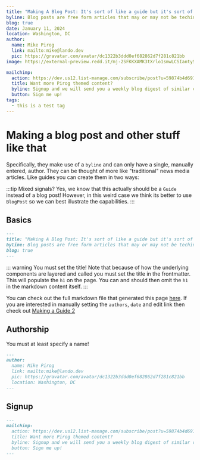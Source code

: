 ```yaml
---
title: "Making A Blog Post: It's sort of like a guide but it's sort of not like a guide"
byline: Blog posts are free form articles that may or may not be techincal in nature. They differ slightly from guides primarily in their presentation and authorship.
blog: true
date: January 11, 2024
location: Washington, DC
author:
  name: Mike Pirog
  link: mailto:mike@lando.dev
  pic: https://gravatar.com/avatar/dc1322b3ddd0ef682862d7f281c821bb
image: https://external-preview.redd.it/mj-2SFKKXAMK3tXrlo1smwLCSIantySqxSgfgMoJH2U.jpg?width=640&crop=smart&auto=webp&s=4f983b744fba16877e80218131a917b92904af26

mailchimp:
  action: https://dev.us12.list-manage.com/subscribe/post?u=59874b4d6910fa65e724a4648&amp;id=613837077f
  title: Want more Pirog themed content?
  byline: Signup and we will send you a weekly blog digest of similar content to keep you satiated.
  button: Sign me up!
tags:
  - this is a test tag
---
```


# Making a blog post and other stuff like that

Specifically, they make use of a `byline` and can only have a single, manually entered, author. They can be thought of more like "traditional" news media articles. Like guides you can create them in two ways:

:::tip Mixed signals?
Yes, we know that this actually should be a `Guide` instead of a blog post! However, in this weird case we think its better to use `BlogPost` so we can best illustrate the capabilities.
:::

## Basics

```md
---
title: "Making A Blog Post: It's sort of like a guide but it's sort of not like a guide"
byline: Blog posts are free form articles that may or may not be techincal in nature. They differ slightly from guides primarily in their presentation and authorship.
blog: true
---
```

::: warning You must set the title!
Note that because of how the underlying components are layered and called you must set the title in the frontmatter. This will populate the `h1` on the page. You can and should then omit the `h1` in the markdown content itself.
:::

You can check out the full markdown file that generated this page [here](https://github.com/lando/vuepress-theme-default-plus/blob/main/docs/making-a-guide.html). If you are interested in manually setting the `authors`, `date` and edit link then check out [Making a Guide 2](./making-a-guide-2.html)

## Authorship

You must at least specify a name!

```md
---
author:
  name: Mike Pirog
  link: mailto:mike@lando.dev
  pic: https://gravatar.com/avatar/dc1322b3ddd0ef682862d7f281c821bb
  location: Washington, DC
---
```

## Signup

```md
---
mailchimp:
  action: https://dev.us12.list-manage.com/subscribe/post?u=59874b4d6910fa65e724a4648&amp;id=613837077f
  title: Want more Pirog themed content?
  byline: Signup and we will send you a weekly blog digest of similar content to keep you satiated.
  button: Sign me up!
---
```
